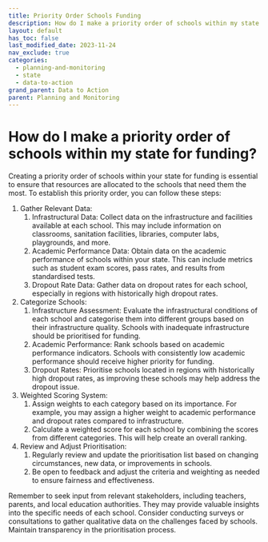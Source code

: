 ```yaml
---
title: Priority Order Schools Funding
description: How do I make a priority order of schools within my state for funding?
layout: default
has_toc: false
last_modified_date: 2023-11-24
nav_exclude: true
categories:
  - planning-and-monitoring
  - state
  - data-to-action
grand_parent: Data to Action
parent: Planning and Monitoring
---
```

# How do I make a priority order of schools within my state for funding?

Creating a priority order of schools within your state for funding is essential to ensure that resources are allocated to the schools that need them the most. To establish this priority order, you can follow these steps:

1. Gather Relevant Data:
    1. Infrastructural Data: Collect data on the infrastructure and facilities available at each school. This may include information on classrooms, sanitation facilities, libraries, computer labs, playgrounds, and more.
    2. Academic Performance Data: Obtain data on the academic performance of schools within your state. This can include metrics such as student exam scores, pass rates, and results from standardised tests.
    3. Dropout Rate Data: Gather data on dropout rates for each school, especially in regions with historically high dropout rates.
2. Categorize Schools:
    1. Infrastructure Assessment: Evaluate the infrastructural conditions of each school and categorise them into different groups based on their infrastructure quality. Schools with inadequate infrastructure should be prioritised for funding.
    2. Academic Performance: Rank schools based on academic performance indicators. Schools with consistently low academic performance should receive higher priority for funding.
    3. Dropout Rates: Prioritise schools located in regions with historically high dropout rates, as improving these schools may help address the dropout issue.
3. Weighted Scoring System:
    1. Assign weights to each category based on its importance. For example, you may assign a higher weight to academic performance and dropout rates compared to infrastructure.
    2. Calculate a weighted score for each school by combining the scores from different categories. This will help create an overall ranking.
4. Review and Adjust Prioritisation:
    1. Regularly review and update the prioritisation list based on changing circumstances, new data, or improvements in schools.
    2. Be open to feedback and adjust the criteria and weighting as needed to ensure fairness and effectiveness.

Remember to seek input from relevant stakeholders, including teachers, parents, and local education authorities. They may provide valuable insights into the specific needs of each school. Consider conducting surveys or consultations to gather qualitative data on the challenges faced by schools. Maintain transparency in the prioritisation process.
